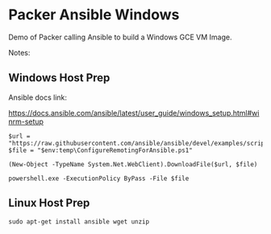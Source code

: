 # Packer Ansible Windows

Demo of Packer calling Ansible to build a Windows GCE VM Image.

Notes:

## Windows Host Prep
Ansible docs link:

https://docs.ansible.com/ansible/latest/user_guide/windows_setup.html#winrm-setup

```
$url = "https://raw.githubusercontent.com/ansible/ansible/devel/examples/scripts/ConfigureRemotingForAnsible.ps1"
$file = "$env:temp\ConfigureRemotingForAnsible.ps1"

(New-Object -TypeName System.Net.WebClient).DownloadFile($url, $file)

powershell.exe -ExecutionPolicy ByPass -File $file
```

## Linux Host Prep

```
sudo apt-get install ansible wget unzip
```

